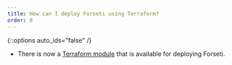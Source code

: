 ```yaml
---
title: How can I deploy Forseti using Terraform?
order: 8
---
```


{::options auto_ids="false" /}

* There is now a [Terraform module](https://github.com/terraform-google-modules/terraform-google-forseti) that is available for deploying Forseti.
